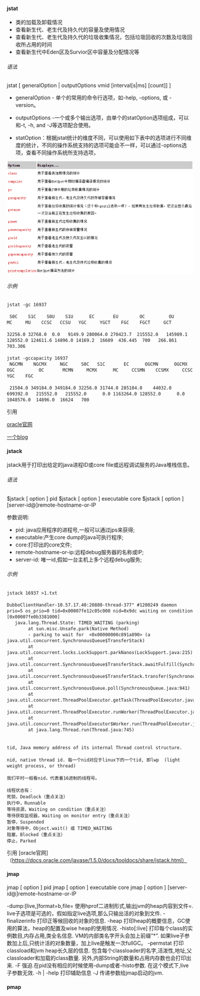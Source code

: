 #### jstat

- 类的加载及卸载情况
- 查看新生代、老生代及持久代的容量及使用情况
- 查看新生代、老生代及持久代的垃圾收集情况，包括垃圾回收的次数及垃圾回收所占用的时间
- 查看新生代中Eden区及Survior区中容量及分配情况等

###### 语法  
jstat [ generalOption | outputOptions vmid [interval[s|ms] [count]] ]  

- generalOption - 单个的常用的命令行选项，如-help, -options, 或 -version。  

- outputOptions -一个或多个输出选项，由单个的statOption选项组成，可以和-t, -h, and -J等选项配合使用。  

- statOption：根据jstat统计的维度不同，可以使用如下表中的选项进行不同维度的统计，不同的操作系统支持的选项可能会不一样，可以通过-options选项，查看不同操作系统所支持选项，   

![jstat](../picture/jstat.png)


###### 示例
```
jstat -gc 16937  

 S0C    S1C    S0U    S1U      EC       EU        OC         OU       MC     MU    CCSC   CCSU   YGC     YGCT    FGC    FGCT     GCT  

32256.0 32768.0  0.0   9149.9 280064.0 270423.7  215552.0   145989.1  128552.0 124611.6 14896.0 14169.2  16609  436.445  700   266.861  703.306    

jstat -gccapacity 16937
 NGCMN    NGCMX     NGC     S0C   S1C       EC      OGCMN      OGCMX       OGC         OC       MCMN     MCMX      MC     CCSMN    CCSMX     CCSC    YGC    FGC  

 21504.0 349184.0 349184.0 32256.0 31744.0 285184.0    44032.0   699392.0   215552.0   215552.0      0.0 1163264.0 128552.0      0.0 1048576.0  14896.0  16624   700
```

>
引用  

[oracle官网](https://docs.oracle.com/javase/1.5.0/docs/tooldocs/share/jstat.html)  

[一个blog](https://bijian1013.iteye.com/blog/2221351)   



#### jstack
 jstack用于打印出给定的java进程ID或core file或远程调试服务的Java堆栈信息。

###### 语法  

$jstack [ option ] pid
$jstack [ option ] executable core
$jstack [ option ] [server-id@]remote-hostname-or-IP

参数说明:

- pid: java应用程序的进程号,一般可以通过jps来获得;
- executable:产生core dump的java可执行程序;
- core:打印出的core文件;
- remote-hostname-or-ip:远程debug服务器的名称或IP;
- server-id: 唯一id,假如一台主机上多个远程debug服务;

###### 示例  

```
jstack 16937 >1.txt

DubboClientHandler-10.57.17.40:20880-thread-377" #1200249 daemon prio=5 os_prio=0 tid=0x00007fe12c05c000 nid=0x9dc waiting on condition [0x00007fe0b3381000]
   java.lang.Thread.State: TIMED_WAITING (parking)
        at sun.misc.Unsafe.park(Native Method)
        - parking to wait for  <0x00000000c891a890> (a java.util.concurrent.SynchronousQueue$TransferStack)
        at java.util.concurrent.locks.LockSupport.parkNanos(LockSupport.java:215)
        at java.util.concurrent.SynchronousQueue$TransferStack.awaitFulfill(SynchronousQueue.java:460)
        at java.util.concurrent.SynchronousQueue$TransferStack.transfer(SynchronousQueue.java:362)
        at java.util.concurrent.SynchronousQueue.poll(SynchronousQueue.java:941)
        at java.util.concurrent.ThreadPoolExecutor.getTask(ThreadPoolExecutor.java:1066)
        at java.util.concurrent.ThreadPoolExecutor.runWorker(ThreadPoolExecutor.java:1127)
        at java.util.concurrent.ThreadPoolExecutor$Worker.run(ThreadPoolExecutor.java:617)
        at java.lang.Thread.run(Thread.java:745)


tid, Java memory address of its internal Thread control structure.

nid, native thread id. 每一个nid对应于linux下的一个tid, 即lwp  (light weight process, or thread)

我们平时一般看nid，代表着16进制的线程号。

线程状态有：
死锁，Deadlock（重点关注）
执行中，Runnable  
等待资源，Waiting on condition（重点关注）
等待获取监视器，Waiting on monitor entry（重点关注）
暂停，Suspended
对象等待中，Object.wait() 或 TIMED_WAITING
阻塞，Blocked（重点关注） 
停止，Parked
```


>
引用
[oracle官网]（https://docs.oracle.com/javase/1.5.0/docs/tooldocs/share/jstack.html）

#### jmap

jmap [ option ] pid 
jmap [ option ] executable core 
jmap [ option ] [server-id@]remote-hostname-or-IP 

-dump:[live,]format=b,file=<filename> 使用hprof二进制形式,输出jvm的heap内容到文件=. live子选项是可选的，假如指定live选项,那么只输出活的对象到文件. 
-finalizerinfo 打印正等候回收的对象的信息. 
-heap 打印heap的概要信息，GC使用的算法，heap的配置及wise heap的使用情况. 
-histo[:live] 打印每个class的实例数目,内存占用,类全名信息. VM的内部类名字开头会加上前缀”*”. 如果live子参数加上后,只统计活的对象数量，加上live是触发一次fullGC。
-permstat 打印classload和jvm heap长久层的信息. 包含每个classloader的名字,活泼性,地址,父classloader和加载的class数量. 另外,内部String的数量和占用内存数也会打印出来. 
-F 强迫.在pid没有相应的时候使用-dump或者-histo参数. 在这个模式下,live子参数无效. 
-h | -help 打印辅助信息 
-J 传递参数给jmap启动的jvm. 


#### pmap

